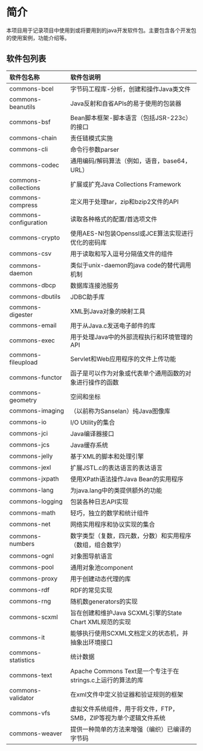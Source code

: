 # 简介
本项目用于记录项目中使用到或将要用到的java开发软件包。主要包含各个开发包的使用案例，功能介绍等。
## 软件包列表

软件包名称 | 软件包说明
:--- | :---
commons-bcel | 字节码工程库-分析，创建和操作Java类文件
commons-beanutils | Java反射和自省APIs的易于使用的包装器
commons-bsf | Bean脚本框架-脚本语言（包括JSR-223c）的接口
commons-chain | 责任链模式实施
commons-cli | 命令行参数parser
commons-codec | 通用编码/解码算法（例如，语音，base64，URL）
commons-collections | 扩展或扩充Java Collections Framework
commons-compress | 定义用于处理tar，zip和bzip2文件的API
commons-configuration | 读取各种格式的配置/首选项文件
commons-crypto | 使用AES-NI包装Openssl或JCE算法实现进行优化的密码库
commons-csv | 用于读取和写入逗号分隔值文件的组件
commons-daemon | 类似于unix-daemon的java code的替代调用机制
commons-dbcp | 数据库连接池服务
commons-dbutils | JDBC助手库
commons-digester | XML到Java对象的映射工具
commons-email | 用于从Java.c发送电子邮件的库
commons-exec | 用于处理Java中的外部流程执行和环境管理的API
commons-fileupload | Servlet和Web应用程序的文件上传功能
commons-functor | 函子是可以作为对象或代表单个通用函数的对象进行操作的函数
commons-geometry | 空间和坐标
commons-imaging | （以前称为Sanselan）纯Java图像库
commons-io | I/O Utility的集合
commons-jci | Java编译器接口
commons-jcs | Java缓存系统
commons-jelly | 基于XML的脚本和处理引擎
commons-jexl | 扩展JSTL.c的表达语言的表达语言
commons-jxpath | 使用XPath语法操作Java Bean的实用程序
commons-lang | 为java.lang中的类提供额外的功能
commons-logging | 包装各种日志API实现
commons-math | 轻巧，独立的数学和统计组件
commons-net | 网络实用程序和协议实现的集合
commons-numbers | 数字类型（复数，四元数，分数）和实用程序（数组，组合数学）
commons-ognl | 对象图导航语言
commons-pool | 通用对象池component
commons-proxy | 用于创建动态代理的库
commons-rdf | RDF的常见实现
commons-rng | 随机数generators的实现
commons-scxml | 旨在创建和维护Java SCXML引擎的State Chart XML规范的实现
commons-it | 能够执行使用SCXML文档定义的状态机，并抽象出环境接口
commons-statistics | 统计数据
commons-text | Apache Commons Text是一个专注于在strings.c上运行的算法的库
commons-validator | 在xml文件中定义验证器和验证规则的框架
commons-vfs | 虚拟文件系统组件，用于将文件，FTP，SMB，ZIP等视为单个逻辑文件系统
commons-weaver | 提供一种简单的方法来增强（编织）已编译的字节码
